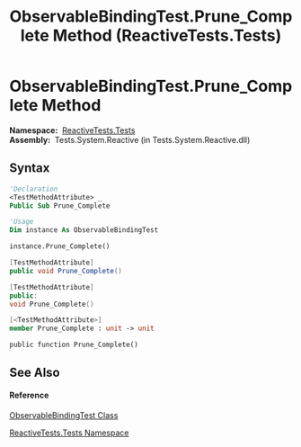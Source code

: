﻿---
title: ObservableBindingTest.Prune_Complete Method  (ReactiveTests.Tests)
TOCTitle: Prune_Complete Method
ms:assetid: M:ReactiveTests.Tests.ObservableBindingTest.Prune_Complete
ms:mtpsurl: https://msdn.microsoft.com/en-us/library/reactivetests.tests.observablebindingtest.prune_complete(v=VS.103)
ms:contentKeyID: 36620373
ms.date: 06/28/2011
mtps_version: v=VS.103
f1_keywords:
- ReactiveTests.Tests.ObservableBindingTest.Prune_Complete
dev_langs:
- CSharp
- JScript
- VB
- FSharp
- c++
---

# ObservableBindingTest.Prune\_Complete Method

**Namespace:**  [ReactiveTests.Tests](hh289046\(v=vs.103\).md)  
**Assembly:**  Tests.System.Reactive (in Tests.System.Reactive.dll)

## Syntax

``` vb
'Declaration
<TestMethodAttribute> _
Public Sub Prune_Complete
```

``` vb
'Usage
Dim instance As ObservableBindingTest

instance.Prune_Complete()
```

``` csharp
[TestMethodAttribute]
public void Prune_Complete()
```

``` c++
[TestMethodAttribute]
public:
void Prune_Complete()
```

``` fsharp
[<TestMethodAttribute>]
member Prune_Complete : unit -> unit 
```

``` jscript
public function Prune_Complete()
```

## See Also

#### Reference

[ObservableBindingTest Class](hh303616\(v=vs.103\).md)

[ReactiveTests.Tests Namespace](hh289046\(v=vs.103\).md)

